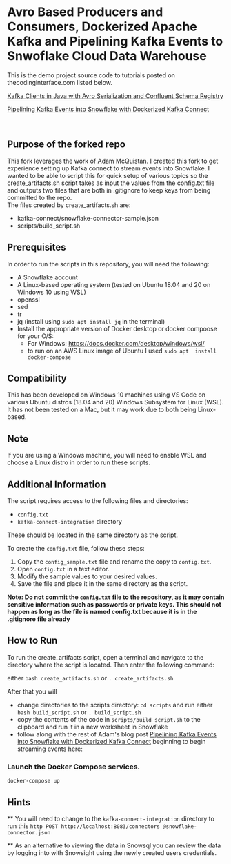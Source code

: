 # Avro Based Producers and Consumers, Dockerized Apache Kafka and Pipelining Kafka Events to Snwoflake Cloud Data Warehouse

This is the demo project source code to tutorials posted on thecodinginterface.com listed below.

[Kafka Clients in Java with Avro Serialization and Confluent Schema Registry](https://thecodinginterface.com/blog/gradle-java-avro-kafka-clients/)

[Pipelining Kafka Events into Snowflake with Dockerized Kafka Connect](https://thecodinginterface.com/blog/snowflake-kafka-connect-data-pipeline/)

<br>

## Purpose of the forked repo
This fork leverages the work of Adam McQuistan. I created this fork to get experience setting up Kafka connect to stream events into Snowflake. I wanted to be able to script this for quick setup of various topics so the create_artifacts.sh script takes as input the values from the config.txt file and outputs two files that are both in .gitignore to keep keys from being committed to the repo. 
<br>
The files created by create_artifacts.sh are:
- kafka-connect/snowflake-connector-sample.json
- scripts/build_script.sh

## Prerequisites

In order to run the scripts in this repository, you will need the following:

- A Snowflake account
- A Linux-based operating system (tested on Ubuntu 18.04 and 20 on Windows 10 using WSL)
- openssl
- sed
- tr
- jq (install using `sudo apt install jq`
 in the terminal)
- Install the appropriate version of Docker desktop or docker compoose for your O/S:
  - For Windows: https://docs.docker.com/desktop/windows/wsl/
  - to run on an AWS Linux image of Ubuntu I used `sudo apt  install docker-compose`
## Compatibility

This has been developed on Windows 10 machines using VS Code on various Ubuntu distros (18.04 and 20) Windows Subsystem for Linux (WSL). It has not been tested on a Mac, but it may work due to both being Linux-based.

## Note

If you are using a Windows machine, you will need to enable WSL and choose a Linux distro in order to run these scripts.

## Additional Information

The script requires access to the following files and directories:

- `config.txt`
- `kafka-connect-integration` directory

These should be located in the same directory as the script.

To create the `config.txt` file, follow these steps:

1. Copy the `config_sample.txt` file and rename the copy to `config.txt`.
2. Open `config.txt` in a text editor.
3. Modify the sample values to your desired values.
4. Save the file and place it in the same directory as the script.

**Note: Do not commit the `config.txt` file to the repository, as it may contain sensitive information such as passwords or private keys. This should not happen as long as the file is named config.txt because it is in the .gitignore file already**

## How to Run

To run the create_artifacts script, open a terminal and navigate to the directory where the script is located. Then enter the following command:

either `bash create_artifacts.sh` or `. create_artifacts.sh`

After that you will 
- change directories to the scripts directory: `cd scripts` and run either `bash build_script.sh` or `. build_script.sh`
- copy the contents of the code in `scripts/build_script.sh` to the clipboard and run it in a new worksheet in Snowflake 
- follow along with the rest of Adam's blog post [Pipelining Kafka Events into Snowflake with Dockerized Kafka Connect](https://thecodinginterface.com/blog/snowflake-kafka-connect-data-pipeline/) beginning to begin streaming events here: 

### Launch the Docker Compose services.

`docker-compose up`

## Hints
** You will need to change to the `kafka-connect-integration` directory to run this `http POST http://localhost:8083/connectors @snowflake-connector.json`

** As an alternative to viewing the data in Snowsql you can review the data by logging into with Snowsight using the newly created users credentials.
